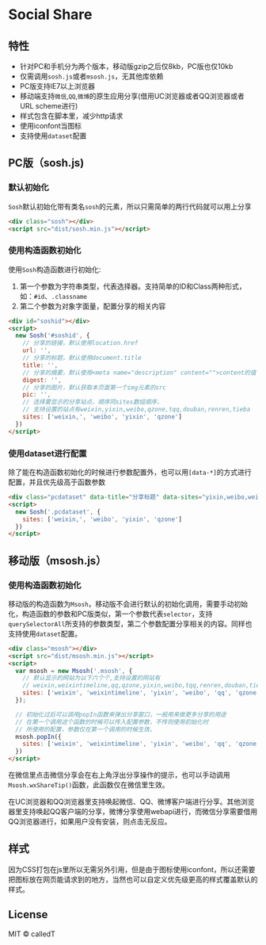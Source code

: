 # Social Share

## 特性

- 针对PC和手机分为两个版本，移动版gzip之后仅8kb，PC版也仅10kb
- 仅需调用`sosh.js`或者`msosh.js`，无其他库依赖
- PC版支持IE7以上浏览器
- 移动端支持`微信`,`QQ`,`微博`的原生应用分享(借用UC浏览器或者QQ浏览器或者URL scheme进行)
- 样式包含在脚本里，减少http请求
- 使用iconfont当图标
- 支持使用`dataset`配置

## PC版（sosh.js)

### 默认初始化
`Sosh`默认初始化带有类名`sosh`的元素，所以只需简单的两行代码就可以用上分享

```html
<div class="sosh"></div>
<script src="dist/sosh.min.js"></script>
```

### 使用构造函数初始化

使用`Sosh`构造函数进行初始化:

1. 第一个参数为字符串类型，代表选择器。支持简单的ID和Class两种形式，如：`#id`、`.classname`
2. 第二个参数为对象字面量，配置分享的相关内容

```html
<div id="soshid"></div>
<script>
  new Sosh('#soshid', {
    // 分享的链接，默认使用location.href
    url: '', 
    // 分享的标题，默认使用document.title
    title: '', 
    // 分享的摘要，默认使用<meta name="description" content="">content的值  
    digest: '', 
    // 分享的图片，默认获取本页面第一个img元素的src
    pic: '', 
    // 选择要显示的分享站点，顺序同sites数组顺序，
    // 支持设置的站点有weixin,yixin,weibo,qzone,tqq,douban,renren,tieba
    sites: ['weixin,', 'weibo', 'yixin', 'qzone'] 
  })
</script>
```


### 使用dataset进行配置

除了能在构造函数初始化的时候进行参数配置外，也可以用`[data-*]`的方式进行配置，并且优先级高于函数参数

```html
<div class="pcdataset" data-title="分享标题" data-sites="yixin,weibo,weixin,tqq,qzone"></div>
<script>
  new Sosh('.pcdataset', {
    sites: ['weixin,', 'weibo', 'yixin', 'qzone'] 
  })
</script>
```

## 移动版（msosh.js）

### 使用构造函数初始化
移动版的构造函数为`Msosh`，移动版不会进行默认的初始化调用，需要手动初始化，构造函数的参数和PC版类似，第一个参数代表`selector`，支持`querySelectorAll`所支持的参数类型，第二个参数配置分享相关的内容。同样也支持使用`dataset`配置。

```html
<div class="msosh"></div>
<script src="dist/msosh.min.js"></script>
<script>
  var msosh = new Msosh('.msosh', {
    // 默认显示的网站为以下六个个,支持设置的网站有
    // weixin,weixintimeline,qq,qzone,yixin,weibo,tqq,renren,douban,tieba
    sites: ['weixin', 'weixintimeline', 'yixin', 'weibo', 'qq', 'qzone']
  });

  // 初始化过后可以调用popIn函数来弹出分享窗口，一般用来做更多分享的用途
  // 在第一个调用这个函数的时候可以传入配置参数，不传则使用初始化时
  // 所使用的配置，参数仅在第一个调用的时候生效。
  msosh.popIn({
    sites: ['weixin', 'weixintimeline', 'yixin', 'weibo', 'qq', 'qzone', 'tqq', 'renren', 'tieba']
  })
</script>
```

在微信里点击微信分享会在右上角浮出分享操作的提示，也可以手动调用`Msosh.wxShareTip()`函数，此函数仅在微信里生效。

在UC浏览器和QQ浏览器里支持唤起微信、QQ、微博客户端进行分享。其他浏览器里支持唤起QQ客户端的分享，微博分享使用webapi进行，而微信分享需要借用QQ浏览器进行，如果用户没有安装，则点击无反应。

## 样式
因为CSS打包在js里所以无需另外引用，但是由于图标使用iconfont，所以还需要把图标放在网页能请求到的地方，当然也可以自定义优先级更高的样式覆盖默认的样式。

## License

MIT © calledT

